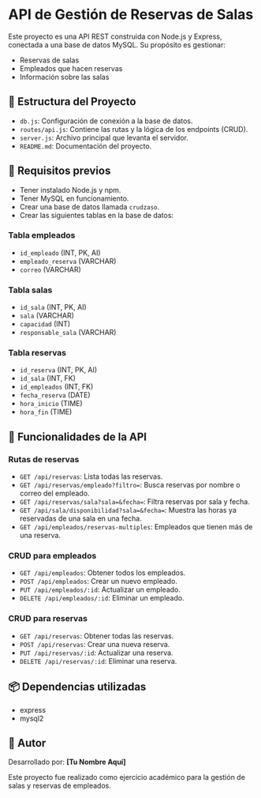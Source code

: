 # API de Gestión de Reservas de Salas

Este proyecto es una API REST construida con Node.js y Express, conectada a una base de datos MySQL. Su propósito es gestionar:

- Reservas de salas
- Empleados que hacen reservas
- Información sobre las salas

## 📁 Estructura del Proyecto

- `db.js`: Configuración de conexión a la base de datos.
- `routes/api.js`: Contiene las rutas y la lógica de los endpoints (CRUD).
- `server.js`: Archivo principal que levanta el servidor.
- `README.md`: Documentación del proyecto.

## 🚀 Requisitos previos

- Tener instalado Node.js y npm.
- Tener MySQL en funcionamiento.
- Crear una base de datos llamada `crudzaso`.
- Crear las siguientes tablas en la base de datos:

### Tabla empleados

- `id_empleado` (INT, PK, AI)
- `empleado_reserva` (VARCHAR)
- `correo` (VARCHAR)

### Tabla salas

- `id_sala` (INT, PK, AI)
- `sala` (VARCHAR)
- `capacidad` (INT)
- `responsable_sala` (VARCHAR)

### Tabla reservas

- `id_reserva` (INT, PK, AI)
- `id_sala` (INT, FK)
- `id_empleados` (INT, FK)
- `fecha_reserva` (DATE)
- `hora_inicio` (TIME)
- `hora_fin` (TIME)

## 🔧 Funcionalidades de la API

### Rutas de reservas

- `GET /api/reservas`: Lista todas las reservas.
- `GET /api/reservas/empleado?filtro=`: Busca reservas por nombre o correo del empleado.
- `GET /api/reservas/sala?sala=&fecha=`: Filtra reservas por sala y fecha.
- `GET /api/sala/disponibilidad?sala=&fecha=`: Muestra las horas ya reservadas de una sala en una fecha.
- `GET /api/empleados/reservas-multiples`: Empleados que tienen más de una reserva.

### CRUD para empleados

- `GET /api/empleados`: Obtener todos los empleados.
- `POST /api/empleados`: Crear un nuevo empleado.
- `PUT /api/empleados/:id`: Actualizar un empleado.
- `DELETE /api/empleados/:id`: Eliminar un empleado.

### CRUD para reservas

- `GET /api/reservas`: Obtener todas las reservas.
- `POST /api/reservas`: Crear una nueva reserva.
- `PUT /api/reservas/:id`: Actualizar una reserva.
- `DELETE /api/reservas/:id`: Eliminar una reserva.

## 📦 Dependencias utilizadas

- express
- mysql2

## 🧑 Autor

Desarrollado por: **[Tu Nombre Aquí]**

Este proyecto fue realizado como ejercicio académico para la gestión de salas y reservas de empleados.
